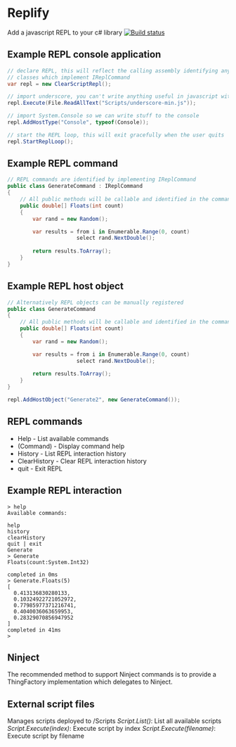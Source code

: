 # Replify
Add a javascript REPL to your c# library
[![Build status](https://ci.appveyor.com/api/projects/status/ofmp8835nj6lnhhn?svg=true)](https://ci.appveyor.com/project/steven-dawkins/replify)

## Example REPL console application
```c#
// declare REPL, this will reflect the calling assembly identifying any
// classes which implement IReplCommand
var repl = new ClearScriptRepl();

// import underscore, you can't write anything useful in javascript without underscore
repl.Execute(File.ReadAllText("Scripts/underscore-min.js"));

// import System.Console so we can write stuff to the console
repl.AddHostType("Console", typeof(Console));

// start the REPL loop, this will exit gracefully when the user quits
repl.StartReplLoop();
```
## Example REPL command
```c#
// REPL commands are identified by implementing IReplCommand
public class GenerateCommand : IReplCommand
{
    // All public methods will be callable and identified in the command help
    public double[] Floats(int count)
    {            
        var rand = new Random();

        var results = from i in Enumerable.Range(0, count)
                      select rand.NextDouble();
        
        return results.ToArray();
    }
}
```

## Example REPL host object
```c#
// Alternatively REPL objects can be manually registered
public class GenerateCommand
{
    // All public methods will be callable and identified in the command help
    public double[] Floats(int count)
    {            
        var rand = new Random();

        var results = from i in Enumerable.Range(0, count)
                      select rand.NextDouble();
        
        return results.ToArray();
    }
}

repl.AddHostObject("Generate2", new GenerateCommand());
```

## REPL commands
- Help - List available commands
- (Command) - Display command help
- History - List REPL interaction history
- ClearHistory - Clear REPL interaction history
- quit - Exit REPL

## Example REPL interaction
```
> help
Available commands:

help
history
clearHistory
quit | exit
Generate
> Generate
Floats(count:System.Int32)

completed in 0ms
> Generate.Floats(5)
[
  0.413136830280133,
  0.10324922721052972,
  0.77985977371216741,
  0.4040036063659953,
  0.28329070856947952
]
completed in 41ms
>
```

## Ninject
The recommended method to support Ninject commands is to provide a ThingFactory implementation which delegates to Ninject.

## External script files
Manages scripts deployed to /Scripts
*Script.List()*: List all available scripts
*Script.Execute(index)*: Execute script by index
*Script.Execute(filename)*: Execute script by filename
